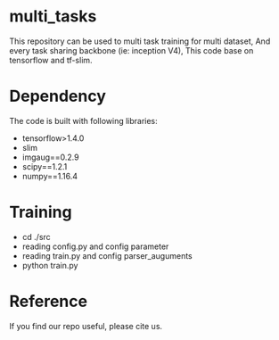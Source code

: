 # multi_tasks

This repository can be used to multi task training for multi dataset, And every task sharing backbone (ie: inception V4),
This code base on tensorflow and tf-slim.

# Dependency
The code is built with following libraries:

* tensorflow>1.4.0
* slim
* imgaug==0.2.9
* scipy==1.2.1
* numpy==1.16.4

# Training
* cd ./src
* reading config.py and config parameter
* reading train.py and config parser_auguments
* python train.py

# Reference
If you find our repo useful, please cite us.

